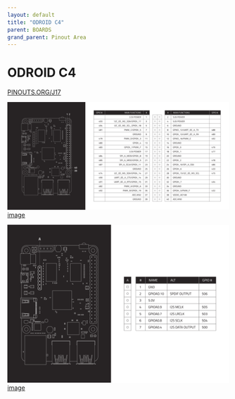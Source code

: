 ```yaml
---
layout: default
title: "ODROID C4"
parent: BOARDS
grand_parent: Pinout Area
---
```


# ODROID C4

<a href="https://www.PINOUTS.ORG/J17">PINOUTS.ORG/J17</a>

![image](./assets/121.png)  
[image](./assets/121.png)


![image](./assets/122.png)  
[image](./assets/122.png)
